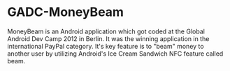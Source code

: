 GADC-MoneyBeam
==============

MoneyBeam is an Android application which got coded at the Global Android Dev Camp 2012 in Berlin. It was the winning application in the international PayPal category. It's key feature is to "beam" money to another user by utilizing Android's Ice Cream Sandwich NFC feature called beam.